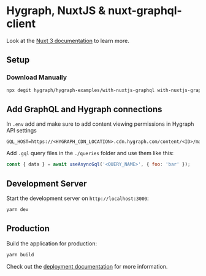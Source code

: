 # Hygraph, NuxtJS & nuxt-graphql-client

Look at the [Nuxt 3 documentation](https://nuxt.com/docs/getting-started/introduction) to learn more.

## Setup

### Download Manually

```bash
npx degit hygraph/hygraph-examples/with-nuxtjs-graphql with-nuxtjs-graphql
```

## Add GraphQL and Hygraph connections

In `.env` add and make sure to add content viewing permissions in Hygraph API settings

```
GQL_HOST=https://<HYGRAPH_CDN_LOCATION>.cdn.hygraph.com/content/<ID>/master
```

Add `.gql` query files in the `./queries` folder and use them like this:

```js
const { data } = await useAsyncGql('<QUERY_NAME>', { foo: 'bar' });
```

## Development Server

Start the development server on `http://localhost:3000`:

```bash
yarn dev
```

## Production

Build the application for production:

```bash
yarn build
```

Check out the [deployment documentation](https://nuxt.com/docs/getting-started/deployment) for more information.
